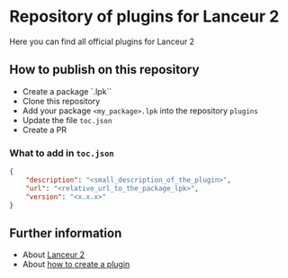 # Repository of plugins for Lanceur 2

Here you can find all official plugins for Lanceur 2

## How to publish on this repository

- Create a package `.lpk``
- Clone this repository
- Add your package `<my_package>.lpk` into the repository `plugins`
- Update the file `toc.json`
- Create a PR

### What to add in `toc.json`
```json
{
    "description": "<small_description_of_the_plugin>",
    "url": "<relative_url_to_the_package_lpk>",
    "version": "<x.x.x>"
}
```

## Further information

 - About [Lanceur 2](https://github.com/jibedoubleve/lanceur-bis)
 - About [how to create a plugin](https://github.com/jibedoubleve/lanceur-bis/wiki/DEV_create_plugin)